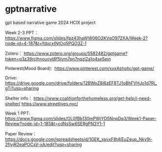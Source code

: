 # gptnarrative
gpt based narrative game 
2024 HCIX project

Week 2-3 PPT：
https://www.figma.com/slides/fpz43haWW06O2KVqO972XA/Week-2?node-id=4-187&t=YdxcxtNtOq5PQO3Z-1

Zotero：
https://www.zotero.org/groups/5582482/gptgame?token=q3z39rcihnouoyt8f5ivm7pn7nqzl2a1o4se5ein

Pinterest(Mood Board): 
https://www.pinterest.com/xxxAsholic/gpt-game/

Drive: 
https://drive.google.com/drive/folders/12BWoZ8I6zEF8TJ1oBhFVHJo1d7Rj_gTi?usp=sharing

Shelter info：
https://www.coalitionforthehomeless.org/get-help/i-need-shelter/
https://www.streetlives.nyc/

Week 1 PPT:
https://www.figma.com/slides/OL0fBb130mPWjYD5NnpDq3/Week1-Paper-Review?node-id=1-185&t=cdNsSw6SERgPN3Y1-1

Paper Review：
https://docs.google.com/spreadsheets/d/1GEK_xpvxF8t4jEuZeup_Nky9i-2fIyjR2eaPOCsV-xA/edit?usp=sharing
